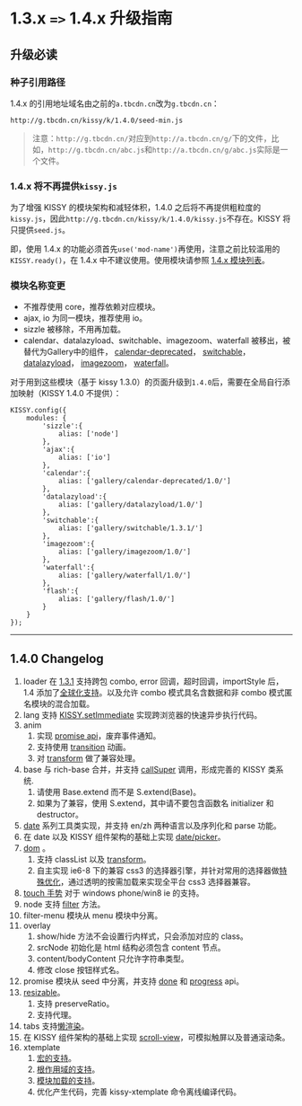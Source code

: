 # 1.3.x `=>` 1.4.x 升级指南

## 升级必读

### 种子引用路径

1.4.x 的引用地址域名由之前的`a.tbcdn.cn`改为`g.tbcdn.cn`：

	http://g.tbcdn.cn/kissy/k/1.4.0/seed-min.js

> 注意：`http://g.tbcdn.cn/`对应到`http://a.tbcdn.cn/g/`下的文件，比如，`http://g.tbcdn.cn/abc.js`和`http://a.tbcdn.cn/g/abc.js`实际是一个文件。

### 1.4.x 将不再提供`kissy.js`

为了增强 KISSY 的模块架构和减轻体积，1.4.0 之后将不再提供粗粒度的`kissy.js`，因此`http://g.tbcdn.cn/kissy/k/1.4.0/kissy.js`不存在。KISSY 将只提供`seed.js`。

即，使用 1.4.x 的功能必须首先`use('mod-name')`再使用，注意之前比较滥用的`KISSY.ready()`，在 1.4.x 中不建议使用。使用模块请参照 [1.4.x 模块列表](module-map.html)。


### 模块名称变更
- 不推荐使用 core，推荐依赖对应模块。
- ajax, io 为同一模块，推荐使用 io。
- sizzle 被移除，不用再加载。
- calendar、datalazyload、switchable、imagezoom、waterfall 被移出，被替代为Gallery中的组件，
[calendar-deprecated](http://gallery.kissyui.com/calendar-deprecated/1.0/guide/index.html)，
[switchable](http://gallery.kissyui.com/switchable/1.3/guide/index.html)，
[datalazyload](http://gallery.kissyui.com/datalazyload/1.0/guide/index.html)，
[imagezoom](http://gallery.kissyui.com/imagezoom/1.0/guide/index.html)，
[waterfall](http://gallery.kissyui.com/waterfall/1.0/guide/index.html)。


对于用到这些模块（基于 kissy 1.3.0）的页面升级到`1.4.0`后，需要在全局自行添加映射（KISSY 1.4.0 不提供）：

	KISSY.config({
		modules: {
			'sizzle':{
				alias: ['node']
			},
			'ajax':{
				alias: ['io']
			},
			'calendar':{
				alias: ['gallery/calendar-deprecated/1.0/']
			},
			'datalazyload':{
				alias: ['gallery/datalazyload/1.0/']
			},
			'switchable':{
				alias: ['gallery/switchable/1.3.1/']
			},
			'imagezoom':{
				alias: ['gallery/imagezoom/1.0/']
			},
			'waterfall':{
				alias: ['gallery/waterfall/1.0/']
			},
			'flash':{
				alias: ['gallery/flash/1.0/']
			}
		}
	});

-----------------------------------------

## 1.4.0 Changelog

1. loader 在 [1.3.1](https://github.com/kissyteam/kissy/issues/269) 支持跨包 combo, error 回调，超时回调，importStyle 后，1.4 添加了[全球化支持](https://github.com/kissyteam/kissy/issues/429)。以及允许 combo 模式具名含数据和非 combo 模式匿名模块的混合加载。
1. lang 支持 [KISSY.setImmediate](https://github.com/kissyteam/kissy/issues/498) 实现跨浏览器的快速异步执行代码。
1. anim 
    1. 实现 [promise api](https://github.com/kissyteam/kissy/issues/496)，废弃事件通知。
    1. 支持使用 [transition](https://github.com/kissyteam/kissy/issues/285) 动画。
    1. 对 [transform](https://github.com/kissyteam/kissy/issues/402) 做了兼容处理。
1. base 与 rich-base 合并，并支持 [callSuper](https://github.com/kissyteam/kissy/issues/447) 调用，形成完善的 KISSY 类系统.
    1. 请使用 Base.extend 而不是 S.extend(Base)。
    2. 如果为了兼容，使用 S.extend，其中请不要包含函数名 initializer 和 destructor。
1. [date](https://github.com/kissyteam/kissy/issues/164) 系列工具类实现，并支持 en/zh 两种语言以及序列化和 parse 功能。
1. 在 date 以及 KISSY 组件架构的基础上实现 [date/picker](https://github.com/kissyteam/kissy/issues/162)。
1. [dom](https://github.com/kissyteam/kissy/issues/282) 。
    1. 支持 classList 以及 [transform](https://github.com/kissyteam/kissy/issues/402)。
    1. 自主实现 ie6-8 下的兼容 css3 的选择器引擎，并针对常用的选择器做[特殊优化](https://github.com/kissyteam/kissy/pull/406)，通过透明的按需加载来实现全平台 css3 选择器兼容。
1. [touch 手势](https://github.com/kissyteam/kissy/issues/363) 对于 windows phone/win8 ie 的支持。
1. node 支持 [filter](https://github.com/kissyteam/kissy/issues/367) 方法。
1. filter-menu 模块从 menu 模块中分离。
1. overlay 
    1. show/hide 方法不会设置行内样式，只会添加对应的 class。
    1. srcNode 初始化是 html 结构必须包含 content 节点。
    1. content/bodyContent 只允许字符串类型。
    1. 修改 close 按钮样式名。
1. promise 模块从 seed 中分离，并支持 [done](https://github.com/kissyteam/kissy/issues/311) 和 [progress](https://github.com/kissyteam/kissy/issues/480) api。
1. [resizable](https://github.com/kissyteam/kissy/issues/223)。
    1. 支持 preserveRatio。
    1. 支持代理。
1. tabs 支持[懒渲染](https://github.com/kissyteam/kissy/issues/335)。
1. 在 KISSY 组件架构的基础上实现 [scroll-view](https://github.com/kissyteam/kissy/issues/222)，可模拟触屏以及普通滚动条。
1. xtemplate     
    1. [宏的支持](https://github.com/kissyteam/kissy/issues/449)。
    1. [根作用域的支持](https://github.com/kissyteam/kissy/issues/431)。
    1. [模块加载的支持](https://github.com/kissyteam/kissy/issues/389)。
    1. 优化产生代码，完善 kissy-xtemplate 命令离线编译代码。
